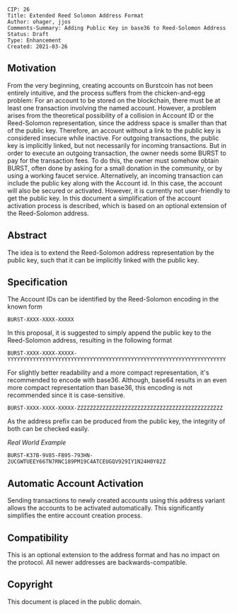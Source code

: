     CIP: 26
    Title: Extended Reed Solomon Address Format
    Author: ohager, jjos
    Comments-Summary: Adding Public Key in base36 to Reed-Solomon Address  
    Status: Draft
    Type: Enhancement
    Created: 2021-03-26

## Motivation

From the very beginning, creating accounts on Burstcoin has not been entirely intuitive, and the process suffers from the chicken-and-egg problem:
For an account to be stored on the blockchain, there must be at least one transaction involving the named account.
However, a problem arises from the theoretical possibility of a collision in Account ID or the Reed-Solomon representation, since the address space is smaller than that of the public key. Therefore, an account without a link to the public key is considered insecure while inactive.
For outgoing transactions, the public key is implicitly linked, but not necessarily for incoming transactions. But in order to execute an outgoing transaction, the owner needs some BURST to pay for the transaction fees. To do this, the owner must somehow obtain BURST, often done by asking for a small donation in the community, or by using a working faucet service.
Alternatively, an incoming transaction can include the public key along with the Account id. In this case, the account will also be secured or activated.
However, it is currently not user-friendly to get the public key. In this document a simplification of the account activation process is described, which is based on an optional extension of the Reed-Solomon address.

## Abstract

The idea is to extend the Reed-Solomon address representation by the public key, such that it can be implicitly linked with the public key.

## Specification

The Account IDs can be identified by the Reed-Solomon encoding in the known form

`BURST-XXXX-XXXX-XXXXX`

In this proposal, it is suggested to simply append the public key to the Reed-Solomon address, resulting in the following format

`BURST-XXXX-XXXX-XXXXX-YYYYYYYYYYYYYYYYYYYYYYYYYYYYYYYYYYYYYYYYYYYYYYYYYYYYYYYYYYYYYYYYYYYYY`

For slightly better readability and a more compact representation, it's recommended to encode with base36. Although, base64 results in 
an even more compact representation than base36, this encoding is not recommended since it is case-sensitive.

`BURST-XXXX-XXXX-XXXXX-ZZZZZZZZZZZZZZZZZZZZZZZZZZZZZZZZZZZZZZZZZZZZZZ`

As the address prefix can be produced from the public key, the integrity of both can be checked easily. 


_Real World Example_

`BURST-K37B-9V85-FB95-793HN-2UCGWTUEEY66TN7RNC189PM19C4ATCEUGQV929IY1N24H0Y82Z`

## Automatic Account Activation

Sending transactions to newly created accounts using this address variant allows the accounts to be activated automatically.
This significantly simplifies the entire account creation process.


## Compatibility

This is an optional extension to the address format and has no impact on the protocol.
All newer addresses are backwards-compatible.

## Copyright

This document is placed in the public domain.

